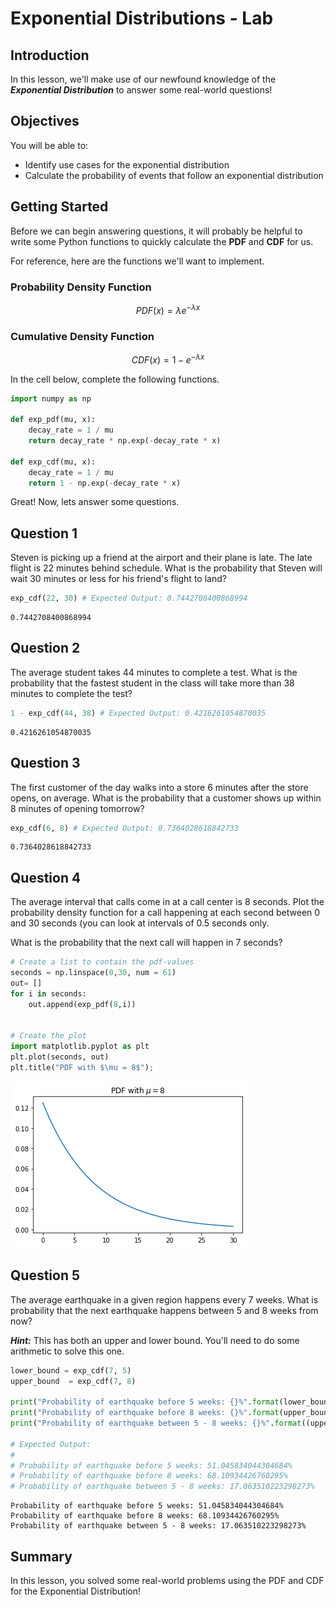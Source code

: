 
# Exponential Distributions - Lab

## Introduction

In this lesson, we'll make use of our newfound knowledge of the **_Exponential Distribution_** to answer some real-world questions!

## Objectives

You will be able to:

* Identify use cases for the exponential distribution
* Calculate the probability of events that follow an exponential distribution


## Getting Started

Before we can begin answering questions, it will probably be helpful to write some Python functions to quickly calculate the **PDF** and **CDF** for us.  

For reference, here are the functions we'll want to implement.

### Probability Density Function

$$PDF(x) = \lambda e^{- \lambda x}$$

###   Cumulative Density Function

$$CDF(x) = 1 - e^{- \lambda x}$$

In the cell below, complete the following functions.


```python
import numpy as np

def exp_pdf(mu, x):
    decay_rate = 1 / mu
    return decay_rate * np.exp(-decay_rate * x)
    
def exp_cdf(mu, x):
    decay_rate = 1 / mu
    return 1 - np.exp(-decay_rate * x)
```

Great! Now, lets answer some questions.

## Question 1 

Steven is picking up a friend at the airport and their plane is late. The late flight is 22 minutes behind schedule.  What is the probability that Steven will wait 30 minutes or less for his friend's flight to land?


```python
exp_cdf(22, 30) # Expected Output: 0.7442708400868994
```




    0.7442708400868994



## Question 2

The average student takes 44 minutes to complete a test.  What is the probability that the fastest student in the class will take more than 38 minutes to complete the test?


```python
1 - exp_cdf(44, 38) # Expected Output: 0.4216261054870035
```




    0.4216261054870035



## Question 3

The first customer of the day walks into a store 6 minutes after the store opens, on average.  What is the probability that a customer shows up within 8 minutes of opening tomorrow?


```python
exp_cdf(6, 8) # Expected Output: 0.7364028618842733
```




    0.7364028618842733



## Question 4

The average interval that calls come in at a call center is 8 seconds. Plot the probability density function for a call happening at each second between 0 and 30 seconds (you can look at intervals of 0.5 seconds only.


What is the probability that the next call will happen in 7 seconds?


```python
# Create a list to contain the pdf-values
seconds = np.linspace(0,30, num = 61)
out= []
for i in seconds:
    out.append(exp_pdf(8,i))

    
# Create the plot
import matplotlib.pyplot as plt
plt.plot(seconds, out)
plt.title("PDF with $\mu = 8$");
```


![png](index_files/index_9_0.png)


## Question 5

The average earthquake in a given region happens every 7 weeks.  What is probability that the next earthquake happens between 5 and 8 weeks from now?

**_Hint:_** This has both an upper and lower bound.  You'll need to do some arithmetic to solve this one. 


```python
lower_bound = exp_cdf(7, 5)
upper_bound  = exp_cdf(7, 8)

print("Probability of earthquake before 5 weeks: {}%".format(lower_bound * 100))
print("Probability of earthquake before 8 weeks: {}%".format(upper_bound * 100))
print("Probability of earthquake between 5 - 8 weeks: {}%".format((upper_bound - lower_bound) * 100))

# Expected Output: 
# 
# Probability of earthquake before 5 weeks: 51.045834044304684%
# Probability of earthquake before 8 weeks: 68.10934426760295%
# Probability of earthquake between 5 - 8 weeks: 17.063510223298273%
```

    Probability of earthquake before 5 weeks: 51.045834044304684%
    Probability of earthquake before 8 weeks: 68.10934426760295%
    Probability of earthquake between 5 - 8 weeks: 17.063510223298273%


## Summary

In this lesson, you solved some real-world problems using the PDF and CDF for the Exponential Distribution!
